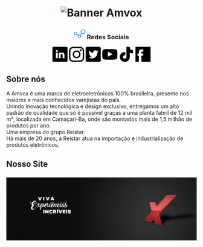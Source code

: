 <h1 align = "center">
    <img src="imgs/Padrão.png" title="#RedesSociais" alt="Banner Amvox">
</h1>

<h3 align="center"> 
<img src="imgs/001-connections.png" alt="Redes sociais" height="30px"> Redes Sociais
</h3>

<p align="center">
<a href="https://br.linkedin.com/company/amvox"><img src="imgs/linkedin.png" height="40px" alt="Siga no Linkedin"></a>
<a href="https://www.instagram.com/amvox_/"> <img src="imgs/instagram.png" alt="Siga no Instagram" height="40px"></a>
<a href="https://twitter.com/amvox_"> <img src="imgs/twitter.png" alt="Siga no twitter" height="40px"></a>
<a href="https://www.youtube.com/user/AmvoxBrasil"> <img src="imgs/youtube.png" height="40px" alt="Increva-se no canal do Youtube"></a>
<a href="https://www.tiktok.com/@amvox_"><img src="imgs/tiktok.png" height="40px" alt="Siga no TikTok"></a>
<a href="https://www.facebook.com/AmvoxBrasil"><img src="imgs/facebook.png" alt="Siga no Facebook" height="40px"></a>
</p>

## Sobre nós

<p>A Amvox é uma marca de eletroeletrônicos 100% brasileira, presente nos maiores e mais conhecidos varejistas do país. <br>
Unindo inovação tecnológica e design exclusivo, entregamos um alto padrão de qualidade que só é possível graças a uma planta fabril de 12 mil m², localizada em Camaçari-Ba, onde são montados mais de 1,5 milhão de produtos por ano. <br>
Uma empresa do grupo Reistar. <br>
Há mais de 20 anos, a Reistar atua na importação e industrialização de produtos eletrônicos. </p>

## Nosso Site

<h3 align="center"><a href="https://www.amvox.com.br/"><img src="imgs/amv-header.jfif" alt="Header-Amvox"></a> </h3>
